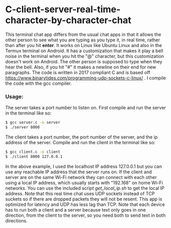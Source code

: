 # C-client-server-real-time-character-by-character-chat
This terminal chat app differs from the usual chat apps in that it allows the other person to see what you are typing as you type it, in real time, rather than after you hit **enter**. It works on Linux like Ubuntu Linux and also in the Termux terminal on Android. It has a customization that makes it play a bell noise in the terminal when you hit the "@" character, but this customization doesn't work on Android. The other person is supposed to type when they hear the bell. Also, if you hit "#" it makes a newline on their end for new paragraphs. The code is written in 2017 compliant C and is based off https://www.binarytides.com/programming-udp-sockets-c-linux/ . I compile the code with the gcc compiler.

### Usage:

The server takes a port number to listen on. First compile and run the server in the terminal like so:

```bash
$ gcc server.c -o server
$ ./server 8000
```

The client takes a port number, the port number of the server, and the ip address of the server. Compile and run the client in the terminal like so:

```bash
$ gcc client.c -o client
$ ./client 8000 127.0.0.1
```

In the above example, I used the localhost IP address 127.0.0.1 but you can use any reachable IP address that the server runs on. If the client and server are on the same Wi-Fi network they can connect with each other using a local IP address, which usually starts with "192.168" on home Wi-Fi networks. You can use the included script *get_local_ip.sh* to get the local IP address. Note that this real time chat uses UDP sockets instead of TCP suckets so if there are dropped packets they will not be resent. This app is optimized for latency and UDP has less lag than TCP. Note that each device has to run both a client and a server because text only goes in one direction, from the client to the server, so you need both to send text in both directions.

